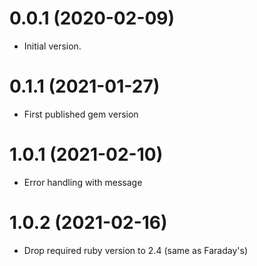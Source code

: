 # 0.0.1 (2020-02-09)

- Initial version.

# 0.1.1 (2021-01-27)

- First published gem version

# 1.0.1 (2021-02-10)

- Error handling with message

# 1.0.2 (2021-02-16)

- Drop required ruby version to 2.4 (same as Faraday's)
